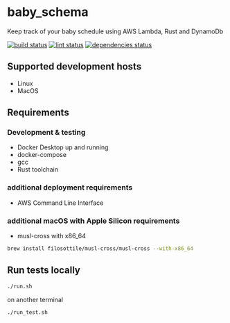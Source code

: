 # baby_schema
Keep track of your baby schedule using AWS Lambda, Rust and DynamoDb

[![build status](https://github.com/JaderDias/baby_schema/workflows/Rust/badge.svg)](https://github.com/JaderDias/baby_schema/actions?query=workflow%3ARust)
[![lint status](https://github.com/JaderDias/baby_schema/workflows/Linter/badge.svg)](https://github.com/JaderDias/baby_schema/actions?query=workflow%3ALinter)
[![dependencies status](https://github.com/JaderDias/baby_schema/workflows/Dependencies/badge.svg)](https://github.com/JaderDias/baby_schema/actions?query=workflow%3ADependencies)
## Supported development hosts

* Linux
* MacOS

## Requirements

### Development & testing

* Docker Desktop up and running
* docker-compose
* gcc
* Rust toolchain

### additional deployment requirements

* AWS Command Line Interface

### additional macOS with Apple Silicon requirements

* musl-cross with x86_64
```bash
brew install filosottile/musl-cross/musl-cross --with-x86_64
```

## Run tests locally

```bash
./run.sh
```

on another terminal

```bash
./run_test.sh
```
